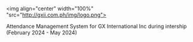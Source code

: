  <img align="center" width="100%" "src="http://gxii.com.ph/img/logo.png"> 

Attendance Management System for GX International Inc during intership (February 2024 - May 2024)

 
